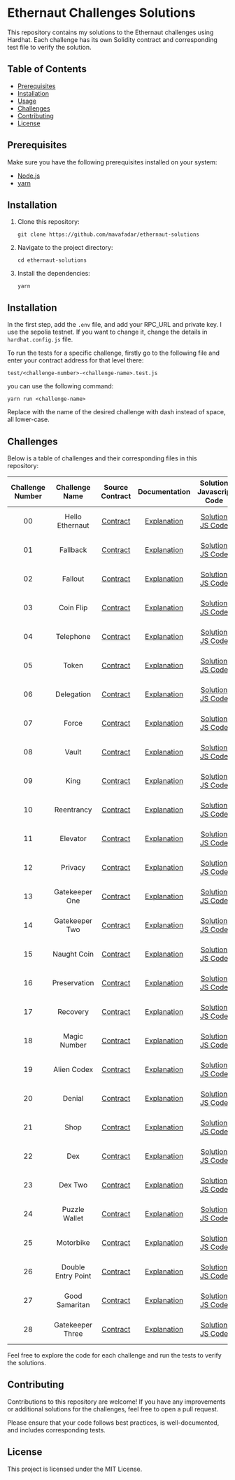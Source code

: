 # Ethernaut Challenges Solutions

This repository contains my solutions to the Ethernaut challenges using Hardhat. Each challenge has its own Solidity contract and corresponding test file to verify the solution.

## Table of Contents

-   [Prerequisites](#prerequisites)
-   [Installation](#installation)
-   [Usage](#usage)
-   [Challenges](#challenges)
-   [Contributing](#contributing)
-   [License](#license)

## Prerequisites

Make sure you have the following prerequisites installed on your system:

-   [Node.js](https://nodejs.org)
-   [yarn](https://yarnpkg.com/getting-started/install)

## Installation

1. Clone this repository:

    ```shell
    git clone https://github.com/mavafadar/ethernaut-solutions
    ```

2. Navigate to the project directory:

    ```shell
    cd ethernaut-solutions
    ```

3. Install the dependencies:

    ```shell
    yarn
    ```

## Installation

In the first step, add the `.env` file, and add your RPC_URL and private key. I use the sepolia testnet. If you want to change it,
change the details in `hardhat.config.js` file.

To run the tests for a specific challenge, firstly go to the following file and enter your contract address for that level there:

```shell
test/<challenge-number>-<challenge-name>.test.js
```

you can use the following command:

```shell
yarn run <challenge-name>
```

Replace <challenge-name> with the name of the desired challenge with dash instead of space, all lower-case.

## Challenges

Below is a table of challenges and their corresponding files in this repository:

| Challenge Number |   Challenge Name   |                Source Contract                 |                 Documentation                  |                 Solution Javascrip Code                  |                        Solution Solidity Code                        |
| :--------------: | :----------------: | :--------------------------------------------: | :--------------------------------------------: | :------------------------------------------------------: | :------------------------------------------------------------------: |
|        00        |  Hello Ethernaut   |  [Contract](./contracts/00HelloEthernaut.sol)  |  [Explanation](./docs/00-hello-ethernaut.md)   |  [Solution JS Code](./test/00-hello-ethernaut.test.js)   |  [Solution Solidity Code](./contracts/00HelloEthernautSolution.sol)  |
|        01        |      Fallback      |     [Contract](./contracts/01Fallback.sol)     |      [Explanation](./docs/01-fallback.md)      |      [Solution JS Code](./test/01-fallback.test.js)      |     [Solution Solidity Code](./contracts/01FallbackSolution.sol)     |
|        02        |      Fallout       |     [Contract](./contracts/02Fallout.sol)      |      [Explanation](./docs/02-fallout.md)       |      [Solution JS Code](./test/02-fallout.test.js)       |     [Solution Solidity Code](./contracts/02FalloutSolution.sol)      |
|        03        |     Coin Flip      |     [Contract](./contracts/03CoinFlip.sol)     |     [Explanation](./docs/03-coin-flip.md)      |     [Solution JS Code](./test/03-coin-flip.test.js)      |     [Solution Solidity Code](./contracts/03CoinFlipSolution.sol)     |
|        04        |     Telephone      |    [Contract](./contracts/04Telephone.sol)     |     [Explanation](./docs/04-telephone.md)      |     [Solution JS Code](./test/04-telephone.test.js)      |    [Solution Solidity Code](./contracts/04TelephoneSolution.sol)     |
|        05        |       Token        |      [Contract](./contracts/05Token.sol)       |       [Explanation](./docs/05-token.md)        |       [Solution JS Code](./test/05-token.test.js)        |      [Solution Solidity Code](./contracts/05TokenSolution.sol)       |
|        06        |     Delegation     |    [Contract](./contracts/06Delegation.sol)    |     [Explanation](./docs/06-delegation.md)     |     [Solution JS Code](./test/06-delegation.test.js)     |    [Solution Solidity Code](./contracts/06DelegationSolution.sol)    |
|        07        |       Force        |      [Contract](./contracts/07Force.sol)       |       [Explanation](./docs/07-force.md)        |       [Solution JS Code](./test/07-force.test.js)        |      [Solution Solidity Code](./contracts/07ForceSolution.sol)       |
|        08        |       Vault        |      [Contract](./contracts/08Vault.sol)       |       [Explanation](./docs/08-vault.md)        |       [Solution JS Code](./test/08-vault.test.js)        |      [Solution Solidity Code](./contracts/08VaultSolution.sol)       |
|        09        |        King        |       [Contract](./contracts/09King.sol)       |        [Explanation](./docs/09-king.md)        |        [Solution JS Code](./test/09-king.test.js)        |       [Solution Solidity Code](./contracts/09KingSolution.sol)       |
|        10        |     Reentrancy     |    [Contract](./contracts/10Reentrancy.sol)    |     [Explanation](./docs/10-reentrancy.md)     |     [Solution JS Code](./test/10-reentrancy.test.js)     |    [Solution Solidity Code](./contracts/10ReentrancySolution.sol)    |
|        11        |      Elevator      |     [Contract](./contracts/11Elevator.sol)     |      [Explanation](./docs/11-elevator.md)      |      [Solution JS Code](./test/11-elevator.test.js)      |     [Solution Solidity Code](./contracts/11ElevatorSolution.sol)     |
|        12        |      Privacy       |     [Contract](./contracts/12Privacy.sol)      |      [Explanation](./docs/12-privacy.md)       |      [Solution JS Code](./test/12-privacy.test.js)       |     [Solution Solidity Code](./contracts/12PrivacySolution.sol)      |
|        13        |   Gatekeeper One   |  [Contract](./contracts/13GatekeeperOne.sol)   |   [Explanation](./docs/13-gatekeeper-one.md)   |   [Solution JS Code](./test/13-gatekeeper-one.test.js)   |  [Solution Solidity Code](./contracts/13GatekeeperOneSolution.sol)   |
|        14        |   Gatekeeper Two   |  [Contract](./contracts/14GatekeeperTwo.sol)   |   [Explanation](./docs/14-gatekeeper-two.md)   |   [Solution JS Code](./test/14-gatekeeper-two.test.js)   |  [Solution Solidity Code](./contracts/14GatekeeperTwoSolution.sol)   |
|        15        |    Naught Coin     |    [Contract](./contracts/15NaughtCoin.sol)    |    [Explanation](./docs/15-naught-coin.md)     |    [Solution JS Code](./test/15-naught-coin.test.js)     |    [Solution Solidity Code](./contracts/15NaughtCoinSolution.sol)    |
|        16        |    Preservation    |   [Contract](./contracts/16Preservation.sol)   |    [Explanation](./docs/16-preservation.md)    |    [Solution JS Code](./test/16-preservation.test.js)    |   [Solution Solidity Code](./contracts/16PreservationSolution.sol)   |
|        17        |      Recovery      |     [Contract](./contracts/17Recovery.sol)     |      [Explanation](./docs/17-recovery.md)      |      [Solution JS Code](./test/17-recovery.test.js)      |     [Solution Solidity Code](./contracts/17RecoverySolution.sol)     |
|        18        |    Magic Number    |   [Contract](./contracts/18MagicNumber.sol)    |    [Explanation](./docs/18-magic-number.md)    |    [Solution JS Code](./test/18-magic-number.test.js)    |   [Solution Solidity Code](./contracts/18MagicNumberSolution.sol)    |
|        19        |    Alien Codex     |    [Contract](./contracts/19AlienCodex.sol)    |    [Explanation](./docs/19-alien-codex.md)     |    [Solution JS Code](./test/19-alien-codex.test.js)     |    [Solution Solidity Code](./contracts/19AlienCodexSolution.sol)    |
|        20        |       Denial       |      [Contract](./contracts/20Denial.sol)      |       [Explanation](./docs/20-denial.md)       |       [Solution JS Code](./test/20-denial.test.js)       |      [Solution Solidity Code](./contracts/20DenialSolution.sol)      |
|        21        |        Shop        |       [Contract](./contracts/21Shop.sol)       |        [Explanation](./docs/21-shop.md)        |        [Solution JS Code](./test/21-shop.test.js)        |       [Solution Solidity Code](./contracts/21ShopSolution.sol)       |
|        22        |        Dex         |       [Contract](./contracts/22Dex.sol)        |        [Explanation](./docs/22-dex.md)         |        [Solution JS Code](./test/22-dex.test.js)         |       [Solution Solidity Code](./contracts/22DexSolution.sol)        |
|        23        |      Dex Two       |      [Contract](./contracts/23DexTwo.sol)      |      [Explanation](./docs/23-dex-two.md)       |      [Solution JS Code](./test/23-dex-two.test.js)       |      [Solution Solidity Code](./contracts/23DexTwoSolution.sol)      |
|        24        |   Puzzle Wallet    |   [Contract](./contracts/24PuzzleWallet.sol)   |   [Explanation](./docs/24-puzzle-wallet.md)    |   [Solution JS Code](./test/24-puzzle-wallet.test.js)    |   [Solution Solidity Code](./contracts/24PuzzleWalletSolution.sol)   |
|        25        |     Motorbike      |    [Contract](./contracts/25Motorbike.sol)     |     [Explanation](./docs/25-motorbike.md)      |     [Solution JS Code](./test/25-motorbike.test.js)      |    [Solution Solidity Code](./contracts/25MotorbikeSolution.sol)     |
|        26        | Double Entry Point | [Contract](./contracts/26DoubleEntryPoint.sol) | [Explanation](./docs/26-double-entry-point.md) | [Solution JS Code](./test/26-double-entry-point.test.js) | [Solution Solidity Code](./contracts/26DoubleEntryPointSolution.sol) |
|        27        |   Good Samaritan   |  [Contract](./contracts/27GoodSamaritan.sol)   |   [Explanation](./docs/27-good-samaritan.md)   |  [Solution JS Code](./test//27-good-samaritan.test.js)   |  [Solution Solidity Code](./contracts/27GoodSamaritanSolution.sol)   |
|        28        |  Gatekeeper Three  | [Contract](./contracts/28GatekeeperThree.sol)  |  [Explanation](./docs/28-gatekeeper-three.md)  |  [Solution JS Code](./test/28-gatekeeper-three.test.js)  | [Solution Solidity Code](./contracts/28GatekeeperThreeSolution.sol)  |

Feel free to explore the code for each challenge and run the tests to verify the solutions.

## Contributing

Contributions to this repository are welcome! If you have any improvements or additional solutions for the challenges, feel free to open a pull request.

Please ensure that your code follows best practices, is well-documented, and includes corresponding tests.

## License

This project is licensed under the MIT License.
